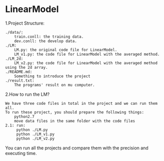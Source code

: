 # LinearModel

1.Project Structure:

	./data/:
        train.conll: the training data.
        dev.conll: the develop data.
    ./LM:
        LM.py: the original code file for LinearModel.
        LM_v1.py: the code file for LinearModel with the averaged method.
    ./LM_2d:
        LM_v2.py: the code file for LinearModel with the averaged method using the 2d array.
    ./README.md:
        Something to introduce the project
    ./result.txt:
        The programs' result on mu computer.

2.How to run the LM?
    
	We have three code files in total in the project and we can run them all.
    To run these project, you should prepare the following things:
        python2.7
        move data files in the same folder with the code files
    2.1: run:
         python ./LM.py
         python ./LM_v1.py
         python ./LM_v2.py

You can run all the projects and compare them with the precision and executing time.
